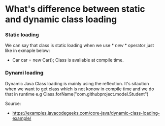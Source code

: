 # What's difference between static and dynamic class loading

### Static loading
We can say that class is static loading when we use * *new* * operator just like in exmaple below:
- Car car = new Car();
Class is avaliable at compile time.

### Dynami loading
Dynamic Java Class loading is mainly using the reflection.
It's sitaution when we want to get class which is not konow in compile time and we do that in runtime e.g
Class.forName("com.githubproject.model.Student")

Source:
 - https://examples.javacodegeeks.com/core-java/dynamic-class-loading-example/
